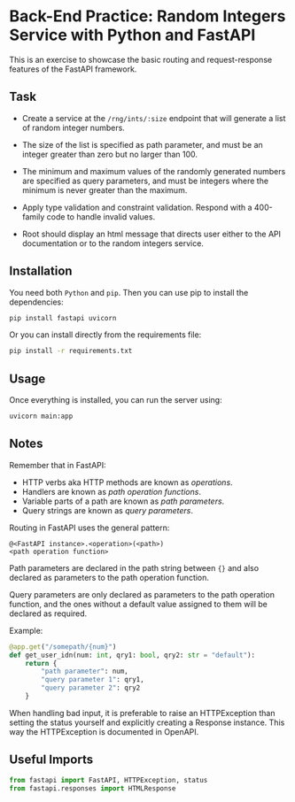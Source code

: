 # Back-End Practice: Random Integers Service with Python and FastAPI

This is an exercise to showcase the basic routing and request-response features
of the FastAPI framework.

## Task

* Create a service at the `/rng/ints/:size` endpoint that will generate a list
of random integer numbers.

* The size of the list is specified as path parameter, and must be an integer
greater than zero but no larger than 100.

* The minimum and maximum values of the randomly generated numbers are
specified as query parameters, and must be integers where the minimum is never
greater than the maximum.

* Apply type validation and constraint validation. Respond with a 400-family
code to handle invalid values.

* Root should display an html message that directs user either to the API
documentation or to the random integers service.

## Installation

You need both `Python` and `pip`. Then you can use pip to install the
dependencies:

```bash
pip install fastapi uvicorn
```

Or you can install directly from the requirements file:

```bash
pip install -r requirements.txt
```

## Usage

Once everything is installed, you can run the server using:

```bash
uvicorn main:app
```

## Notes

Remember that in FastAPI:
 * HTTP verbs aka HTTP methods are known as *operations*.
 * Handlers are known as *path operation functions*.
 * Variable parts of a path are known as *path parameters*.
 * Query strings are known as *query parameters*.

Routing in FastAPI uses the general pattern:

```text
@<FastAPI instance>.<operation>(<path>)
<path operation function>
```

Path parameters are declared in the path string between `{}` and also declared
as parameters to the path operation function.

Query parameters are only declared as parameters to the path operation
function, and the ones without a default value assigned to them will be
declared as required.

Example:

```Python
@app.get("/somepath/{num}")
def get_user_idn(num: int, qry1: bool, qry2: str = "default"):
    return {
        "path parameter": num,
        "query parameter 1": qry1,
        "query parameter 2": qry2
    }
```

When handling bad input, it is preferable to raise an HTTPException than
setting the status yourself and explicitly creating a Response instance. This
way the HTTPException is documented in OpenAPI.

## Useful Imports

```Python
from fastapi import FastAPI, HTTPException, status
from fastapi.responses import HTMLResponse
```

